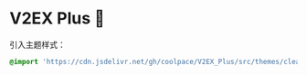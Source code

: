 # V2EX Plus 🚧

引入主题样式：

```css
@import 'https://cdn.jsdelivr.net/gh/coolpace/V2EX_Plus/src/themes/clean.min.css';
```
